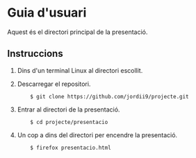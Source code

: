 # Guia d'usuari

Aquest és el directori principal de la presentació.

## Instruccions

1. Dins d'un terminal Linux al directori escollit.

2. Descarregar el repositori.

	```
		$ git clone https://github.com/jordii9/projecte.git
	```
	
3.  Entrar al directori de la presentació.

	```
		$ cd projecte/presentacio
	```
	
4. Un cop a dins del directori per encendre la presentació.
	
	```
		$ firefox presentacio.html
	```
	

